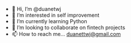 - 👋 Hi, I’m @duanetwj
- 👀 I’m interested in self improvement
- 🌱 I’m currently learning Python
- 💞️ I’m looking to collaborate on fintech projects
- 📫 How to reach me... duanettwj@gmail.com

<!---
duanetwj/duanetwj is a ✨ special ✨ repository because its `README.md` (this file) appears on your GitHub profile.
You can click the Preview link to take a look at your changes.
--->
